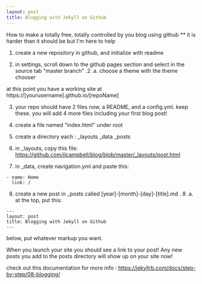 ```yaml
---
layout: post
title: Blogging with Jekyll on Github
---
```


How to make a totally free, totally controlled by you blog using github
** it is harder than it should be but I'm here to help

1. create a new repository in github, and initialize with readme

2. in settings, scroll down to the github pages section and select in the source tab "master branch"
.2 .a. choose a theme with the theme chooser

at this point you have a working site at https://[yourusername].github.io/[repoName]

3. your repo should have 2 files now, a README, and a config.yml. keep these. you will add 4 more files including your first blog post!

4. create a file named "index.html" under root

5. create a directory each : _layouts _data _posts

6. in _layouts, copy this file: https://github.com/jlcampbell/blog/blob/master/_layouts/post.html

7. in _data, create navigation.yml and paste this:
```
- name: Home
  link: /
```
8. create a new post in _posts called [year]-[month]-[day]-[title].md
. 8 .a. at the top, put this:
```
---
layout: post
title: Blogging with Jekyll on Github
---
```

below, put whatever markup you want.

When you launch your site you should see a link to your post! Any new posts you add to the posts directory will show up on your site now!

check out this documentation for more info : https://jekyllrb.com/docs/step-by-step/08-blogging/



